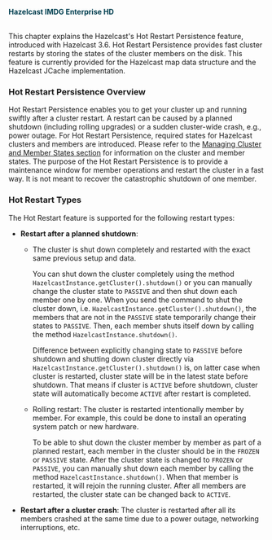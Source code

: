 
<font color="##153F75">**Hazelcast IMDG Enterprise HD**</font>
<br></br>




This chapter explains the Hazelcast's Hot Restart Persistence feature, introduced with Hazelcast 3.6. Hot Restart Persistence provides fast cluster restarts by storing the states of the cluster members on the disk. This feature is currently provided for the Hazelcast map data structure and the Hazelcast JCache implementation.

### Hot Restart Persistence Overview

Hot Restart Persistence enables you to get your cluster up and running swiftly after a cluster restart. A restart can be caused by a planned shutdown (including rolling upgrades) or a sudden cluster-wide crash, e.g., power outage. For Hot Restart Persistence, required states for Hazelcast clusters and members are introduced. Please refer to the [Managing Cluster and Member States section](/17_Management/03_Cluster_Utilities/01_Managing_Cluster_and_Member_States.md) for information on the cluster and member states. The purpose of the Hot Restart Persistence is to provide a maintenance window for member operations and restart the cluster in a fast way. It is not meant to recover the catastrophic shutdown of one member.


### Hot Restart Types

The Hot Restart feature is supported for the following restart types:

- **Restart after a planned shutdown**:
	- The cluster is shut down completely and restarted with the exact same previous setup and data.

		You can shut down the cluster completely using the method `HazelcastInstance.getCluster().shutdown()` or you can manually change the cluster state to `PASSIVE` and then shut down each member one by one. When you send the command to shut the cluster down, i.e. `HazelcastInstance.getCluster().shutdown()`, the members that are not in the `PASSIVE` state temporarily change their states to `PASSIVE`. Then, each member shuts itself down by calling the method `HazelcastInstance.shutdown()`.

		Difference between explicitly changing state to `PASSIVE` before shutdown and shutting down cluster directly via `HazelcastInstance.getCluster().shutdown()` is, on latter case when cluster is restarted, cluster state will be in the latest state before shutdown. That means if cluster is `ACTIVE` before shutdown, cluster state will automatically become `ACTIVE` after restart is completed.

	- Rolling restart: The cluster is restarted intentionally member by member. For example, this could be done to install an operating system patch or new hardware.

		To be able to shut down the cluster member by member as part of a planned restart, each member in the cluster should be in the `FROZEN` or `PASSIVE` state. After the cluster state is changed to `FROZEN` or `PASSIVE`, you can manually shut down each member by calling the method `HazelcastInstance.shutdown()`. When that member is restarted, it will rejoin the running cluster. After all members are restarted, the cluster state can be changed back to `ACTIVE`.

- **Restart after a cluster crash**: The cluster is restarted after all its members crashed at the same time due to a power outage, networking interruptions, etc.

